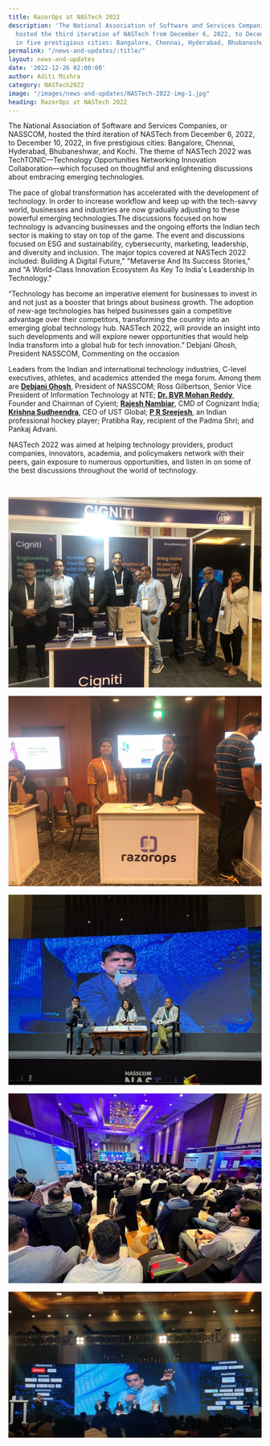 ```yaml
---
title: RazorOps at NASTech 2022
description: 'The National Association of Software and Services Companies, or NASSCOM,
  hosted the third iteration of NASTech from December 6, 2022, to December 10, 2022,
  in five prestigious cities: Bangalore, Chennai, Hyderabad, Bhubaneshwar, and Kochi'
permalink: "/news-and-updates/:title/"
layout: news-and-updates
date: '2022-12-26 02:00:00'
author: Aditi Mishra
category: NASTech2022
image: "/images/news-and-updates/NASTech-2022-img-1.jpg"
heading: RazorOps at NASTech 2022
---
```


The National Association of Software and Services Companies, or NASSCOM, hosted the third iteration of NASTech from December 6, 2022, to December 10, 2022, in five prestigious cities: Bangalore, Chennai, Hyderabad, Bhubaneshwar, and Kochi. The theme of NASTech 2022 was TechTONIC—Technology Opportunities Networking Innovation Collaboration—which focused on thoughtful and enlightening discussions about embracing emerging technologies.


The pace of global transformation has accelerated with the development of technology. In order to increase workflow and keep up with the tech-savvy world, businesses and industries are now gradually adjusting to these powerful emerging technologies.The discussions focused on how technology is advancing businesses and the ongoing efforts the Indian tech sector is making to stay on top of the game. The event and discussions focused on ESG and sustainability, cybersecurity, marketing, leadership, and diversity and inclusion. The major topics covered at NASTech 2022 included: Building A Digital Future," "Metaverse And Its Success Stories," and "A World-Class Innovation Ecosystem As Key To India's Leadership In Technology."

“Technology has become an imperative element for businesses to invest in and not just as a booster that brings about business growth. The adoption of new-age technologies has helped businesses gain a competitive advantage over their competitors, transforming the country into an emerging global technology hub. NASTech 2022, will provide an insight into such developments and will explore newer opportunities that would help India transform into a global hub for tech innovation.” Debjani Ghosh, President NASSCOM, Commenting on the occasion

Leaders from the Indian and international technology industries, C-level executives, athletes, and academics attended the mega forum. Among them are <a href="https://www.linkedin.com/in/debjani-ghosh-48298b1?miniProfileUrn=urn%3Ali%3Afs_miniProfile%3AACoAAABSkOIBLh2xa5KdaaSja2tcYrwF4J5WEW4&lipi=urn%3Ali%3Apage%3Ad_flagship3_search_srp_all%3BNRy2r7rPQS6EtisyGjtoQw%3D%3D" target="_blank"><b>Debjani Ghosh</b></a>, President of NASSCOM; Ross Gilbertson, Senior Vice President of Information Technology at NTE; <a href="https://www.linkedin.com/in/bvrmohanreddy?miniProfileUrn=urn%3Ali%3Afs_miniProfile%3AACoAAANOAfUBcIXWQXyCAdMD398kgLQX8HAXYZc&lipi=urn%3Ali%3Apage%3Ad_flagship3_search_srp_people%3Ba5Hgtwb4RMuy2p5ZT2QXlA%3D%3D" target="_blank"><b>Dr. BVR Mohan Reddy</b></a>, Founder and Chairman of Cyient; <a href="https://www.linkedin.com/in/rajesh-nambiar?miniProfileUrn=urn%3Ali%3Afs_miniProfile%3AACoAAAGJ3C4BTUX9nEBJG4zRXcTFNqb2gJhZrNc&lipi=urn%3Ali%3Apage%3Ad_flagship3_search_srp_all%3Bc1Wc%2FcGtQbuYU%2BrEtoQdEg%3D%3D" target="_blank"><b>Rajesh Nambiar</b></a>, CMD of Cognizant India; <a href="https://www.linkedin.com/in/krishna-sudheendra-141b757?miniProfileUrn=urn%3Ali%3Afs_miniProfile%3AACoAAAFrDYEBqROwBQEMw2D-v7ykILfYNB8JIf4&lipi=urn%3Ali%3Apage%3Ad_flagship3_search_srp_people%3BZ%2FLgROcGRtGwYPgYG%2BZfiA%3D%3D" target="_blank"><b>Krishna Sudheendra</b></a>, CEO of UST Global; <a href="https://www.linkedin.com/in/sreejesh-p-r-82b63597?miniProfileUrn=urn%3Ali%3Afs_miniProfile%3AACoAABSPkWMBh8A3Shn4_cr-Nt2rXObN4eQ95nw&lipi=urn%3Ali%3Apage%3Ad_flagship3_search_srp_people%3B%2F%2FOecfVGRdaY%2BRiZa0uEOA%3D%3D" target="_blank"><b>P R Sreejesh</b></a>, an Indian professional hockey player; Pratibha Ray, recipient of the Padma Shri; and Pankaj Advani.

NASTech 2022 was aimed at helping technology providers, product companies, innovators, academia, and policymakers network with their peers, gain exposure to numerous opportunities, and listen in on some of the best discussions throughout the world of technology.

<br>

![](/images/news-and-updates/NASTech-2022-img-1.jpg)

![](/images/news-and-updates/NASTech-2022-img-2.jpg)

![](/images/news-and-updates/NASTech-2022-img-3.jpg)

![](/images/news-and-updates/NASTech-2022-img-4.jpg)

![](/images/news-and-updates/NASTech-2022-img-5.jpg)

<br>
